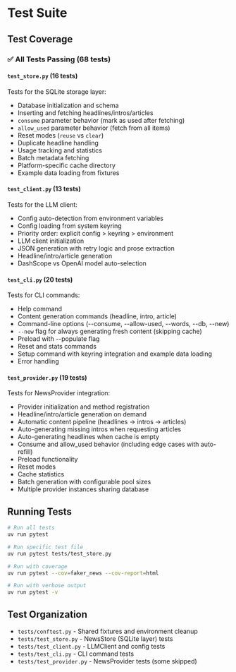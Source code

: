 # Test Suite

## Test Coverage

### ✅ All Tests Passing (68 tests)

#### `test_store.py` (16 tests)
Tests for the SQLite storage layer:
- Database initialization and schema
- Inserting and fetching headlines/intros/articles
- `consume` parameter behavior (mark as used after fetching)
- `allow_used` parameter behavior (fetch from all items)
- Reset modes (`reuse` vs `clear`)
- Duplicate headline handling
- Usage tracking and statistics
- Batch metadata fetching
- Platform-specific cache directory
- Example data loading from fixtures

#### `test_client.py` (13 tests)
Tests for the LLM client:
- Config auto-detection from environment variables
- Config loading from system keyring
- Priority order: explicit config > keyring > environment
- LLM client initialization
- JSON generation with retry logic and prose extraction
- Headline/intro/article generation
- DashScope vs OpenAI model auto-selection

#### `test_cli.py` (20 tests)
Tests for CLI commands:
- Help command
- Content generation commands (headline, intro, article)
- Command-line options (--consume, --allow-used, --words, --db, --new)
- `--new` flag for always generating fresh content (skipping cache)
- Preload with --populate flag
- Reset and stats commands
- Setup command with keyring integration and example data loading
- Error handling

#### `test_provider.py` (19 tests)
Tests for NewsProvider integration:
- Provider initialization and method registration
- Headline/intro/article generation on demand
- Automatic content pipeline (headlines → intros → articles)
- Auto-generating missing intros when requesting articles
- Auto-generating headlines when cache is empty
- Consume and allow_used behavior (including edge cases with auto-refill)
- Preload functionality
- Reset modes
- Cache statistics
- Batch generation with configurable pool sizes
- Multiple provider instances sharing database

## Running Tests

```bash
# Run all tests
uv run pytest

# Run specific test file
uv run pytest tests/test_store.py

# Run with coverage
uv run pytest --cov=faker_news --cov-report=html

# Run with verbose output
uv run pytest -v
```

## Test Organization

- `tests/conftest.py` - Shared fixtures and environment cleanup
- `tests/test_store.py` - NewsStore (SQLite layer) tests
- `tests/test_client.py` - LLMClient and config tests
- `tests/test_cli.py` - CLI command tests
- `tests/test_provider.py` - NewsProvider tests (some skipped)
